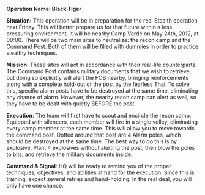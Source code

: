 __Operation Name: Black Tiger__

__Situation:__ This operation will be in preparation for the real Stealth operation next Friday. This will better prepare us for that future within a less pressuring environment. It will be nearby Camp Verde on May 24th, 2012, at 00:00. There will be two main sites to neutralize: the recon camp and the Command Post. Both of them will be filled with dummies in order to practice stealthy techniques.

__Mission__: These sites will act in accordance with their real-life counterparts. The Command Post contains military documents that we wish to retrieve, but doing so explicitly will alert the FOB nearby, bringing reinforcements along with a complete hold-out of the post by the fearless Thai. To solve this, specific alarm posts have to be destroyed at the same time, eliminating any chance of alarm. However, the nearby recon camp can alert as well, so they have to be dealt with quietly BEFORE the post.

__Execution__:  The team will first have to scout and encircle the recon camp. Equipped with silencers, each member will fire in a single volley, eliminating every camp member at the same time. This will allow you to move towards the command post. Dotted around that post are 4 Alarm poles, which should be destroyed at the same time. The best way to do this is by explosive. Plant 4 explosives without alerting the post, then blow the poles to bits, and retrieve the military documents inside.

__Command & Signal__: HQ will be ready to remind you of the proper techniques, objectives, and abilities at hand for the execution. Since this is training, expect several retries and hand-holding. In the real deal, you will only have one chance.